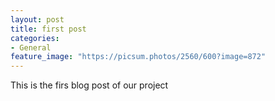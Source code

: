 ```yaml
---
layout: post
title: first post
categories:
- General
feature_image: "https://picsum.photos/2560/600?image=872"
---
```


This is the firs blog post of our project
